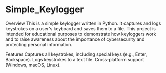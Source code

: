 # Simple_Keylogger
Overview
This is a simple keylogger written in Python. It captures and logs keystrokes on a user's keyboard and saves them to a file. This project is intended for educational purposes to demonstrate how keyloggers work and to raise awareness about the importance of cybersecurity and protecting personal information.


Features
Captures all keystrokes, including special keys (e.g., Enter, Backspace).
Logs keystrokes to a text file.
Cross-platform support (Windows, macOS, Linux).
